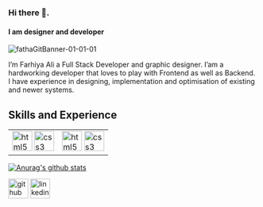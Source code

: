### Hi there 👋.
#### I am designer and developer

![fathaGitBanner-01-01-01](https://user-images.githubusercontent.com/54309710/102718127-cd58eb00-42e6-11eb-9640-9b357ed2ed63.png)


I’m Farhiya Ali a Full Stack Developer and graphic designer. I’am a hardworking developer that loves to play with Frontend as well as Backend. I have experience in designing, implementation and optimisation of existing and newer systems.

## Skills and Experience 
<table>
  <tbody>
     <tr>
    <td>
      <img src='https://cdn.jsdelivr.net/npm/simple-icons@3.0.1/icons/html5.svg' alt='html5' height='40'>
      <img src='https://cdn.jsdelivr.net/npm/simple-icons@3.0.1/icons/css3.svg' alt='css3' height='40'>
    </td>
     <td>
      <img src='https://cdn.jsdelivr.net/npm/simple-icons@3.0.1/icons/html5.svg' alt='html5' height='40'>
      <img src='https://cdn.jsdelivr.net/npm/simple-icons@3.0.1/icons/css3.svg' alt='css3' height='40'>
    </td>
  </tr>
  </tbody>
 
 </table>
  



[![Anurag's github stats](https://github-readme-stats.vercel.app/api?username=fabaal)](https://github.com/anuraghazra/github-readme-stats)


[<img src='https://cdn.jsdelivr.net/npm/simple-icons@3.0.1/icons/github.svg' alt='github' height='40'>](https://github.com/https://github.com/fabaal)  [<img src='https://cdn.jsdelivr.net/npm/simple-icons@3.0.1/icons/linkedin.svg' alt='linkedin' height='40'>](https://www.linkedin.com/in/https://www.linkedin.com/in/farhiyaaaa//) 


